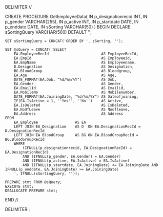 DELIMITER //

CREATE PROCEDURE GetEmployeeData(
    IN p_designationrecid INT,
    IN p_gender VARCHAR(255),
    IN p_active INT,
    IN p_startdate DATE,
    IN p_enddate DATE,
    IN sSorting VARCHAR(50)
)
BEGIN
    DECLARE sSortingQuery VARCHAR(500) DEFAULT '';

    SET sSortingQuery = CONCAT('ORDER BY ', sSorting, '');

    SET @sQuery = CONCAT('SELECT
        EA.EmployeeRecId                        AS EmployeeRecId,
        EA.EmpId                                AS Employeeid,
        EA.EmpName                              AS Employeename,
        D.Designation                           AS Designation,
        BG.BloodGroup                           AS Bloodgroup,
        EA.Age                                  AS Age,
        DATE_FORMAT(EA.Dob, "%d/%m/%Y")         AS Dob,
        EA.Gender                               AS Gender,
        EA.EmailId                              AS Emailid,
        EA.MobileNo                             AS Mobilenumber,
        DATE_FORMAT(EA.JoiningDate, "%d/%m/%Y") AS Dateofjoining,
        IF(EA.IsActive = 1, ''Yes'', ''No'')    AS Active,
        EA.IsDeleted                            AS IsDeleted,
        EA.NoOfLeave                            AS Noofleave,
        EA.Address                              AS Address
    FROM
        EA_Employee                 AS EA
        LEFT JOIN EA_Designation    AS D  ON EA.DesignationRecId = D.DesignationRecId
        LEFT JOIN EA_BloodGroup     AS BG ON EA.BloodGroupRecId = BG.BloodGroupRecId
        WHERE
            (IFNULL(p_designationrecid, EA.DesignationRecId) = EA.DesignationRecId)
            AND (IFNULL(p_gender, EA.Gender) = EA.Gender)
            AND (IFNULL(p_active, EA.IsActive) = EA.IsActive)
            AND (IFNULL(p_startdate, EA.JoiningDate) <= EA.JoiningDate AND IFNULL(p_enddate, EA.JoiningDate) >= EA.JoiningDate)
        ', IFNULL(sSortingQuery, ''));

    PREPARE stmt FROM @sQuery;
    EXECUTE stmt;
    DEALLOCATE PREPARE stmt;
END //

DELIMITER ;
